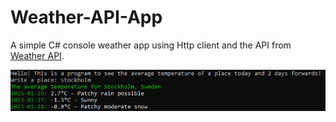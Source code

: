 # Weather-API-App

A simple C# console weather app using Http client and the API from [Weather API](https://www.weatherapi.com/).

![Weather App](/assets/demo.PNG)
